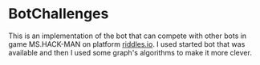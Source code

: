 # BotChallenges
This is an implementation of the bot that can compete with other bots in game MS.HACK-MAN on platform [riddles.io](https://booking.riddles.io/competitions/ms.-hack-man). I used started bot that was available and then I used some graph's algorithms to make it more clever.




